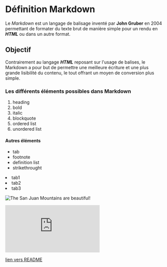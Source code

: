 # Définition Markdown
Le *Markdown* est un langage de balisage inventé par **John Gruber** en 2004 permettant de formater du texte brut de manière simple pour un rendu en ***HTML*** ou dans un autre format.

## Objectif
Contrairement au langage ***HTML*** reposant sur l'usage de balises, le Markdown a pour but de permettre une meilleure écriture et une plus grande lisibilité du contenu, le tout offrant un moyen de conversion plus simple.

### Les différents éléments possibles dans Markdown
1. heading
2. bold
3. italic
4. blockquote
5. ordered list
6. unordered list

#### Autres éléments
- tab
- footnote
- definition list
- strikethrought
<!DOCTYPE html>
<html>
<head>
</head>

<body>
<li>tab1</li>
<li>tab2</li>
<li>tab3</li>
</body>

</html>


![The San Juan Mountains are beautiful!](https://mdg.imgix.net/assets/images/san-juan-mountains.jpg?auto=format&fit=clip&q=40&w=1080 "San Juan Mountains")

![move img](http://clipart-library.com/clipart/6cr5j85Ei.htm "boy dance")

[lien vers README](README.md)